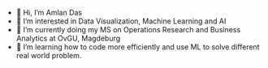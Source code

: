 - 👋 Hi, I’m Amlan Das
- 👀 I’m interested in Data Visualization, Machine Learning and AI
- 🌱 I’m currently doing my MS on Operations Research and Business Analytics at OvGU, Magdeburg
- 🌱 I’m learning how to code more efficiently and use ML to solve different real world problem.

<!---
das-amlan/das-amlan is a ✨ special ✨ repository because its `README.md` (this file) appears on your GitHub profile.
You can click the Preview link to take a look at your changes.
--->
